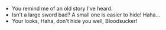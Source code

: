 - You remind me of an old story I've heard.
- Isn't a large sword bad? A small one is easier to hide! Haha...
- Your looks, Haha, don't hide you well, Bloodsucker!
